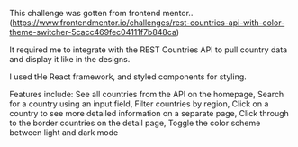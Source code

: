 This challenge was gotten from frontend mentor..(https://www.frontendmentor.io/challenges/rest-countries-api-with-color-theme-switcher-5cacc469fec04111f7b848ca)
 
It required me to integrate with the REST Countries API to pull country data and display it like in the designs.

I used tHe React framework, and styled components for styling.

Features include: 
See all countries from the API on the homepage, 
Search for a country using an input field, 
Filter countries by region, 
Click on a country to see more detailed information on a separate page, 
Click through to the border countries on the detail page, 
Toggle the color scheme between light and dark mode
